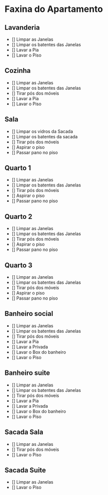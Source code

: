 # Faxina do Apartamento

## Lavanderia
- [] Limpar as Janelas
- [] Limpar os batentes das Janelas
- [] Lavar a Pia
- [] Lavar o Piso

## Cozinha
- [] Limpar as Janelas
- [] Limpar os batentes das Janelas
- [] Tirar pós dos móveis
- [] Lavar a Pia
- [] Lavar o Piso

## Sala
- [] Limpar os vidros da Sacada
- [] Limpar os batentes da sacada
- [] Tirar pós dos móveis
- [] Aspirar o piso
- [] Passar pano no piso

## Quarto 1
- [] Limpar as Janelas
- [] Limpar os batentes das Janelas
- [] Tirar pós dos móveis
- [] Aspirar o piso
- [] Passar pano no piso

## Quarto 2
- [] Limpar as Janelas
- [] Limpar os batentes das Janelas
- [] Tirar pós dos móveis
- [] Aspirar o piso
- [] Passar pano no piso

## Quarto 3
- [] Limpar as Janelas
- [] Limpar os batentes das Janelas
- [] Tirar pós dos móveis
- [] Aspirar o piso
- [] Passar pano no piso

## Banheiro social
- [] Limpar as Janelas
- [] Limpar os batentes das Janelas
- [] Tirar pós dos móveis
- [] Lavar a Pia
- [] Lavar a Privada
- [] Lavar o Box do banheiro
- [] Lavar o Piso

## Banheiro suite
- [] Limpar as Janelas
- [] Limpar os batentes das Janelas
- [] Tirar pós dos móveis
- [] Lavar a Pia
- [] Lavar a Privada
- [] Lavar o Box do banheiro
- [] Lavar o Piso

## Sacada Sala
- [] Limpar as Janelas
- [] Tirar pós dos móveis
- [] Lavar o Piso

## Sacada Suite
- [] Limpar as Janelas
- [] Lavar o Piso